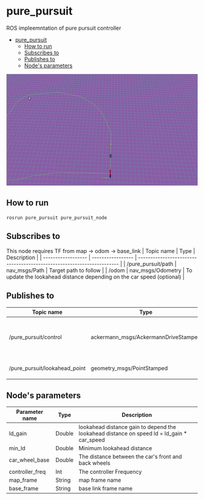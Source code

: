# pure_pursuit
ROS impleemntation of pure pursuit controller

- [pure_pursuit](#pure_pursuit)
  - [How to run](#how-to-run)
  - [Subscribes to](#subscribes-to)
  - [Publishes to](#publishes-to)
  - [Node's parameters](#nodes-parameters)

![demo](demo.gif)

## How to run
`rosrun pure_pursuit pure_pursuit_node`

## Subscribes to
This node requires TF from map -> odom -> base_link
| Topic name         | Type              | Description                                                            |
| ------------------ | ----------------- | ---------------------------------------------------------------------- |
| /pure_pursuit/path | nav_msgs/Path     | Target path to follow                                                  |
| /odom              | nav_msgs/Odometry | To update the lookahead distance depending on the car speed (optional) |

## Publishes to

| Topic name                    | Type                                 | Description                                             |
| ----------------------------- | ------------------------------------ | ------------------------------------------------------- |
| /pure_pursuit/control         | ackermann_msgs/AckermannDriveStamped | Ackermann message contains the steering angle and speed |
| /pure_pursuit/lookahead_point | geometry_msgs/PointStamped           | Target Lookahead point                                  |

## Node's parameters

| Parameter name  | Type   | Description                                                                                |
| --------------- | ------ | ------------------------------------------------------------------------------------------ |
| ld_gain         | Double | lookahead distance gain to depend the lookahead distance on speed ld = ld_gain * car_speed |
| min_ld          | Double | Minimum lookahead distance                                                                 |
| car_wheel_base  | Double | The distance between the car's front and back wheels                                       |
| controller_freq | Int    | The controller Frequency                                                                   |
| map_frame       | String | map frame name                                                                             |
| base_frame      | String | base link frame name                                                                       |
